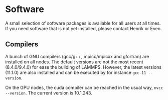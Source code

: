 # Software
A small selection of software packages is available for all users at all times. If you need software that is not yet installed, please contact Henrik or Even.

## Compilers
A bunch of GNU compilers (gcc/g++, mpicc/mpicxx and gfortran) are installed on all nodes. The default versions are not the most recent (8.4.0/9.4.0) for ease the building of LAMMPS. However, the latest versions (11.1.0) are also installed and can be executed by for instance `gcc-11 --version`.

On the GPU nodes, the cuda compiler can be reached in the usual way, `nvcc --version`. The current version is 10.1.243.
